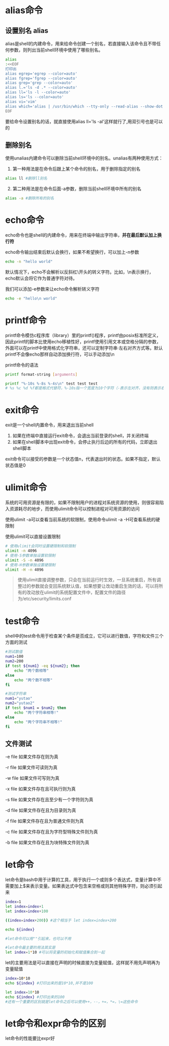 # alias命令

## 设置别名 alias
alias是shell的内建命令，用来给命令创建一个别名，若直接输入该命令且不带任何参数，则列出当前shell环境中使用了哪些别名。

```bash
alias
:<<EOF
打印出
alias egrep='egrep --color=auto'
alias fgrep='fgrep --color=auto'
alias grep='grep --color=auto'
alias l.='ls -d .* --color=auto'
alias ll='ls -l --color=auto'
alias ls='ls --color=auto'
alias vi='vim'
alias which='alias | /usr/bin/which --tty-only --read-alias --show-dot --show-tilde'
EOF
```
要给命令设置别名的话，就直接使用alias ll='ls -al'这样就行了,用双引号也是可以的

## 删除别名
使用unalias内建命令可以删除当前shell环境中的别名。unalias有两种使用方式：
1. 第一种用法是在命令后跟上某个命令的别名，用于删除指定的别名
```bash
alias ll #删除ll别名
```
2. 第二种用法是在命令后面-a参数，删除当前shell环境中所有的别名
```bash
alias -a #删除所有的别名
```

# echo命令
echo命令也是shell的内建命令，用来在终端中输出字符串，**并在最后默认加上换行符**

echo命令输出结束后默认会换行，如果不希望换行，可以加上-n参数
```bash
echo -n "hello world"
```

默认情况下，echo不会解析以反斜杠\开头的转义字符。比如，\n表示换行，echo默认会将它作为普通字符对待。

我们可以添加-e参数来让echo命令解析转义字符

```bash
echo -e "hello\n world"
```

# printf命令
printf命令模仿c程序库（library）里的printf()程序，printf由posix标准所定义，因此printf的脚本比使用echo移植性好，printf使用引用文本或空格分隔的参数，外面可以在printf中使用格式化字符串，还可以定制字符串·左右对齐方式等。默认printf不会像echo那样自动添加换行符，可以手动添加\n

printf命令的语法
```bash
printf format-string [arguments]

printf "%-10s %-8s %-4s\n" test test test
# %s %c %d %f都是格式代替符，%-10s指一个宽度为10个字符（-表示左对齐，没有则表示右对齐），任何字符都会被显示在10个字符宽的字符内，如果不足则自动以空格填充，超过也会将内容全部显示出来，%-4.2f指格式化为小数，其中.2指保留2位小数

```

# exit命令
exit是一个shell内置命令，用来退出当前shell
1. 如果在终端中直接运行exit命令，会退出当前登录的shell，并关闭终端
2. 如果在shell脚本中出现exit命令，会停止执行后边的所有的代码，立即退出shell脚本

exit命令可以接受的参数是一个状态值n，代表退出时的状态。如果不指定，默认状态值是0

# ulimit命令
系统的可用资源是有限的，如果不限制用户的进程对系统资源的使用，则很容易陷入资源耗尽的地步，而使用ulimit命令可以控制进程对可用资源的访问

使用ulimit -a可以查看当前系统的软限制，使用命令ulimit -a -H可查看系统的硬限制

使用ulimit可以直接设置限制

```bash
# 使用ulimit会同时设置硬限制和软限制
ulimit -n 4096
# 使用-S参数单独设置软限制
ulimit -S -n 4096
# 使用-H参数单独设置硬限制
ulimit -H -n 4096

```

> 使用ulimit直接调整参数，只会在当前运行时生效，一旦系统重启，所有调整过的参数就会变回系统默认值，如果想要让改动重启生效的话，可以将所有的改动放在ulimit的系统配置文件中，配置文件的路径为/etc/security/limits.conf

# test命令
shell中的test命令用于检查某个条件是否成立，它可以进行数值，字符和文件三个方面的测试
```bash
#测试数值
num1=100
num2=200
if test ${num1} -eq ${num2}; then
    echo "两个数相等"
else
    echo "两个数不相等"
fi
```
```bash
#测试字符串
num1="yutao"
num2="yutao2"
if test $num1 = $num2; then
    echo "两个字符串相等!"
else
    echo "两个字符串不相等!"
fi
```

## 文件测试
-e file 如果文件存在则为真

-r file 如果文件可读则为真

-w file 如果文件可写则为真

-x file 如果文件存在且可执行则为真

-s file 如果文件存在且至少有一个字符则为真

-d file 如果文件存在且为目录则为真

-f file 如果文件存在且为普通文件则为真

-c file 如果文件存在且为字符型特殊文件则为真

-b file 如果文件存在且为块特殊文件则为真

# let命令
let命令是bash中用于计算的工具，用于执行一个或则多个表达式，变量计算中不需要加上$来表示变量。如果表达式中包含来空格或则其他特殊字符，则必须引起来

```bash
index=1
let index=index+1
let index=index+100

((index=index+200)) #这个相当于 let index=index+200

echo ${index}

#let命令可以用""引起来，也可以不用

#let命令最主要的用法其实是
let index=1*10 #可以将变量的初始化和赋值集合到一起
```
let的主要用法是可以直接在声明的时候直接为变量赋值，这样就不用先声明再为变量赋值
```bash
index=10*10
echo ${index} #打印出来的是10*10,并不是100

let index=10*10
echo ${index} #打印出来的100
#还有一个重要的区别就是let命令之后可以使用++，--，+=，*=，\=这些命令

```

# let命令和expr命令的区别
let命令的性能要比expr好